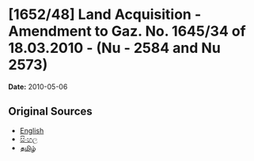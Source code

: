 # [1652/48] Land Acquisition - Amendment to Gaz. No. 1645/34 of 18.03.2010 - (Nu - 2584 and Nu 2573)

**Date:** 2010-05-06

## Original Sources

- [English](https://documents.gov.lk/view/extra-gazettes/2010/5/1652-48_E.pdf)
- [සිංහල](https://documents.gov.lk/view/extra-gazettes/2010/5/1652-48_S.pdf)
- [தமிழ்](https://documents.gov.lk/view/extra-gazettes/2010/5/1652-48_T.pdf)
